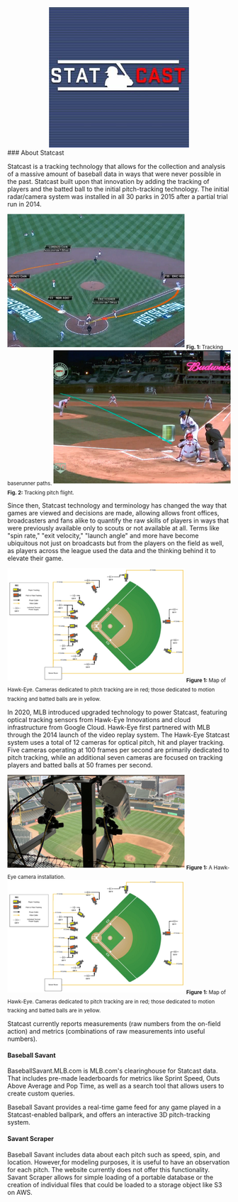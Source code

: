 
<div style="text-align:center"><img src="/img/Statcast_logo.jpg" /></div>
### About Statcast

Statcast is a tracking technology that allows for the collection and analysis of a massive amount of baseball data in ways that were never possible in the past. Statcast built upon that innovation by adding the tracking of players and the batted ball to the initial pitch-tracking technology. The initial radar/camera system was installed in all 30 parks in 2015 after a partial trial run in 2014.

<img alt="" src="/img/motioncapture.jpg" width='400'>  
<sub><b>Fig. 1: </b> Tracking baserunner paths. </sub> 


<img alt="" src="/img/pitchtracker.jpg" width='400'>  
<sub><b>Fig. 2: </b> Tracking pitch flight. </sub> 

Since then, Statcast technology and terminology has changed the way that games are viewed and decisions are made, allowing allows front offices, broadcasters and fans alike to quantify the raw skills of players in ways that were previously available only to scouts or not available at all. Terms like "spin rate," "exit velocity," "launch angle" and more have become ubiquitous not just on broadcasts but from the players on the field as well, as players across the league used the data and the thinking behind it to elevate their game.


<img alt="" src="/img/hawkeyemap.png" width='400'>  
<sub><b>Figure 1: </b> Map of Hawk-Eye. Cameras dedicated to pitch tracking are in red; those dedicated to motion tracking and batted balls are in yellow. </sub> 

In 2020, MLB introduced upgraded technology to power Statcast, featuring optical tracking sensors from Hawk-Eye Innovations and cloud infrastructure from Google Cloud. Hawk-Eye first partnered with MLB through the 2014 launch of the video replay system. The Hawk-Eye Statcast system uses a total of 12 cameras for optical pitch, hit and player tracking. Five cameras operating at 100 frames per second are primarily dedicated to pitch tracking, while an additional seven cameras are focused on tracking players and batted balls at 50 frames per second.

<img alt="" src="/img/hawkeyecam.png" width='400'>  
<sub><b>Figure 1: </b> A Hawk-Eye camera installation. </sub> 

<img alt="" src="/img/hawkeyemap.png" width='400'>  
<sub><b>Figure 1: </b> Map of Hawk-Eye. Cameras dedicated to pitch tracking are in red; those dedicated to motion tracking and batted balls are in yellow. </sub>   

Statcast currently reports measurements (raw numbers from the on-field action) and metrics (combinations of raw measurements into useful numbers).

#### Baseball Savant

BaseballSavant.MLB.com is MLB.com's clearinghouse for Statcast data. That includes pre-made leaderboards for metrics like Sprint Speed, Outs Above Average and Pop Time, as well as a search tool that allows users to create custom queries.

Baseball Savant provides a real-time game feed for any game played in a Statcast-enabled ballpark, and offers an interactive 3D pitch-tracking system.

#### Savant Scraper

Baseball Savant includes data about each pitch such as speed, spin, and location. However,for modeling purposes, it is useful to have an observation for each pitch. The website currently does not offer this functionality. Savant Scraper allows for simple loading of a portable database or the creation of individual files that could be loaded to a storage object like S3 on AWS.
